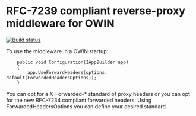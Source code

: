 # RFC-7239 compliant reverse-proxy middleware for OWIN

[![Build status](https://ci.appveyor.com/api/projects/status/vsb5po5kfx3et117?svg=true)](https://ci.appveyor.com/project/thehoneymad/owinforwardedheadermiddleware)

To use the middleware in a OWIN startup:

        public void Configuration(IAppBuilder app)
        {
            app.UseForwardHeaders(options: default(ForwardedHeadersOptions));
        }

You can opt for a X-Forwarded-\* standard of proxy headers or you can opt for the new RFC-7234 compliant forwarded headers. Using ForwardedHeadersOptions you can define your desired standard. 
